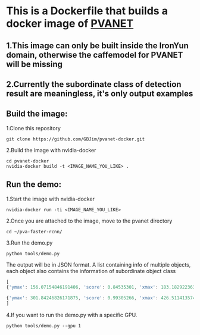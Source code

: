 # This is a Dockerfile that builds a docker image of [PVANET](https://github.com/sanghoon/pva-faster-rcnn)

## 1.This image can only be built inside the IronYun domain, otherwise the caffemodel for PVANET will be missing 
## 2.Currently the subordinate class of detection result are meaningless, it's only output examples

## Build the image:
1.Clone this repository
```Shell
git clone https://github.com/GBJim/pvanet-docker.git
```

2.Build the image with nvidia-docker
```Shell
cd pvanet-docker
nvidia-docker build -t <IMAGE_NAME_YOU_LIKE> .
```

## Run the demo:
1.Start the image with nvidia-docker
```Shell 
nvidia-docker run -ti <IMAGE_NAME_YOU_LIKE>
```

2.Once you are attached to the image, move to the pvanet directory
```Shell 
cd ~/pva-faster-rcnn/
```

3.Run the demo.py
```Shell 
python tools/demo.py
```
The output will be in JSON format. A list containing info of multiple objects, each object also contains the information of subordinate object class
```javascript 
[
{'ymax': 156.07154846191406, 'score': 0.84535301, 'xmax': 183.18292236328125, 'xmin': 133.978515625, 'ymin': 111.8216781616211, 'class': u'person', 'sub': {'score': 0.84535301, 'class': 'sedan/SUV'}}, 

{'ymax': 301.84246826171875, 'score': 0.99305266, 'xmax': 426.51141357421875, 'xmin': 89.23002624511719, 'ymin': 44.30303955078125, 'class': u'bus', 'sub': {'score': 0.99305266, 'class': 'van'}}
]
```

4.If you want to run the demo.py with a specific GPU.
```Shell
python tools/demo.py --gpu 1
```


